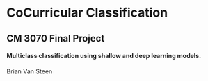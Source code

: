# CoCurricular Classification

## CM 3070 Final Project

#### Multiclass classification using shallow and deep learning models.

Brian Van Steen
